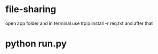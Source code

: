 ﻿# file-sharing

open app folder and in terminal use 
#pip install -r req.txt
and after that 
# python run.py
